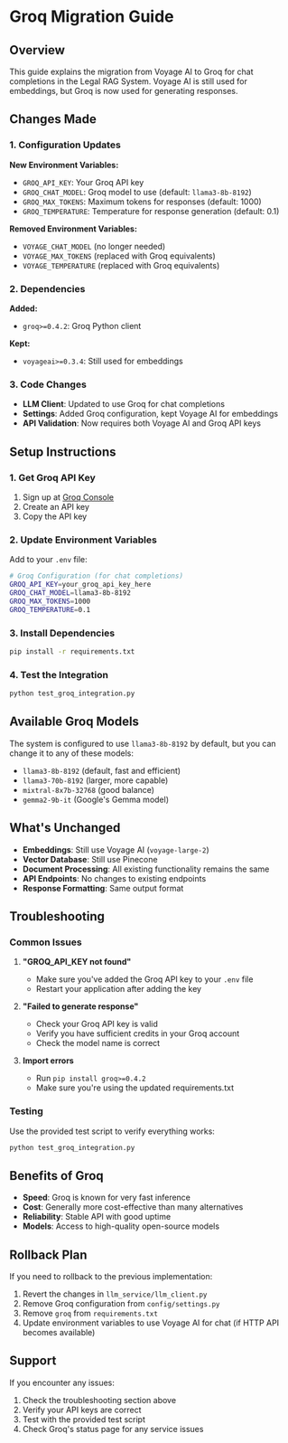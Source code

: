 # Groq Migration Guide

## Overview

This guide explains the migration from Voyage AI to Groq for chat completions in the Legal RAG System. Voyage AI is still used for embeddings, but Groq is now used for generating responses.

## Changes Made

### 1. Configuration Updates

**New Environment Variables:**
- `GROQ_API_KEY`: Your Groq API key
- `GROQ_CHAT_MODEL`: Groq model to use (default: `llama3-8b-8192`)
- `GROQ_MAX_TOKENS`: Maximum tokens for responses (default: 1000)
- `GROQ_TEMPERATURE`: Temperature for response generation (default: 0.1)

**Removed Environment Variables:**
- `VOYAGE_CHAT_MODEL` (no longer needed)
- `VOYAGE_MAX_TOKENS` (replaced with Groq equivalents)
- `VOYAGE_TEMPERATURE` (replaced with Groq equivalents)

### 2. Dependencies

**Added:**
- `groq>=0.4.2`: Groq Python client

**Kept:**
- `voyageai>=0.3.4`: Still used for embeddings

### 3. Code Changes

- **LLM Client**: Updated to use Groq for chat completions
- **Settings**: Added Groq configuration, kept Voyage AI for embeddings
- **API Validation**: Now requires both Voyage AI and Groq API keys

## Setup Instructions

### 1. Get Groq API Key

1. Sign up at [Groq Console](https://console.groq.com/)
2. Create an API key
3. Copy the API key

### 2. Update Environment Variables

Add to your `.env` file:

```bash
# Groq Configuration (for chat completions)
GROQ_API_KEY=your_groq_api_key_here
GROQ_CHAT_MODEL=llama3-8b-8192
GROQ_MAX_TOKENS=1000
GROQ_TEMPERATURE=0.1
```

### 3. Install Dependencies

```bash
pip install -r requirements.txt
```

### 4. Test the Integration

```bash
python test_groq_integration.py
```

## Available Groq Models

The system is configured to use `llama3-8b-8192` by default, but you can change it to any of these models:

- `llama3-8b-8192` (default, fast and efficient)
- `llama3-70b-8192` (larger, more capable)
- `mixtral-8x7b-32768` (good balance)
- `gemma2-9b-it` (Google's Gemma model)

## What's Unchanged

- **Embeddings**: Still use Voyage AI (`voyage-large-2`)
- **Vector Database**: Still use Pinecone
- **Document Processing**: All existing functionality remains the same
- **API Endpoints**: No changes to existing endpoints
- **Response Formatting**: Same output format

## Troubleshooting

### Common Issues

1. **"GROQ_API_KEY not found"**
   - Make sure you've added the Groq API key to your `.env` file
   - Restart your application after adding the key

2. **"Failed to generate response"**
   - Check your Groq API key is valid
   - Verify you have sufficient credits in your Groq account
   - Check the model name is correct

3. **Import errors**
   - Run `pip install groq>=0.4.2`
   - Make sure you're using the updated requirements.txt

### Testing

Use the provided test script to verify everything works:

```bash
python test_groq_integration.py
```

## Benefits of Groq

- **Speed**: Groq is known for very fast inference
- **Cost**: Generally more cost-effective than many alternatives
- **Reliability**: Stable API with good uptime
- **Models**: Access to high-quality open-source models

## Rollback Plan

If you need to rollback to the previous implementation:

1. Revert the changes in `llm_service/llm_client.py`
2. Remove Groq configuration from `config/settings.py`
3. Remove `groq` from `requirements.txt`
4. Update environment variables to use Voyage AI for chat (if HTTP API becomes available)

## Support

If you encounter any issues:

1. Check the troubleshooting section above
2. Verify your API keys are correct
3. Test with the provided test script
4. Check Groq's status page for any service issues 